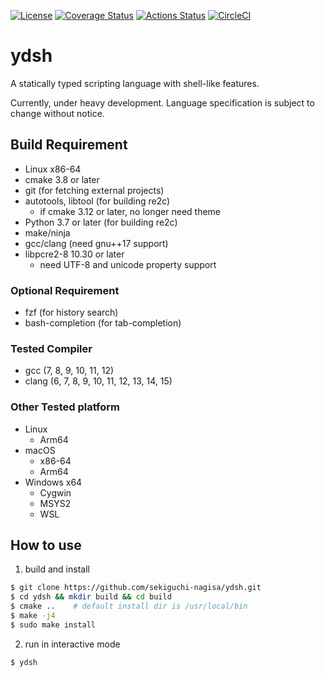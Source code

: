 [![License](https://img.shields.io/badge/license-Apache%202-blue.svg)](https://opensource.org/licenses/Apache-2.0)
[![Coverage Status](https://coveralls.io/repos/github/sekiguchi-nagisa/ydsh/badge.svg?branch=master)](https://coveralls.io/github/sekiguchi-nagisa/ydsh?branch=master)
[![Actions Status](https://github.com/sekiguchi-nagisa/ydsh/workflows/GitHub%20Actions/badge.svg)](https://github.com/sekiguchi-nagisa/ydsh/actions)
[![CircleCI](https://circleci.com/gh/sekiguchi-nagisa/ydsh.svg?style=shield)](https://circleci.com/gh/sekiguchi-nagisa/ydsh)

# ydsh

A statically typed scripting language with shell-like features.

Currently, under heavy development. Language specification is subject to change without notice.

## Build Requirement

* Linux x86-64
* cmake 3.8 or later
* git (for fetching external projects)
* autotools, libtool (for building re2c)
    * if cmake 3.12 or later, no longer need theme
* Python 3.7 or later (for building re2c)
* make/ninja
* gcc/clang (need gnu++17 support)
* libpcre2-8 10.30 or later
    * need UTF-8 and unicode property support

### Optional Requirement

* fzf (for history search)
* bash-completion (for tab-completion)

### Tested Compiler

* gcc (7, 8, 9, 10, 11, 12)
* clang (6, 7, 8, 9, 10, 11, 12, 13, 14, 15)

### Other Tested platform

* Linux
    * Arm64
* macOS
    * x86-64
    * Arm64
* Windows x64
    * Cygwin
    * MSYS2
    * WSL

## How to use

1. build and install

```sh
$ git clone https://github.com/sekiguchi-nagisa/ydsh.git
$ cd ydsh && mkdir build && cd build
$ cmake ..    # default install dir is /usr/local/bin
$ make -j4
$ sudo make install
```

2. run in interactive mode

```sh
$ ydsh
```
